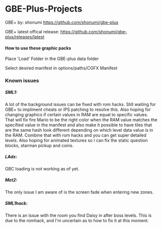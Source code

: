 # GBE-Plus-Projects

GBE+ by: shonumi https://github.com/shonumi/gbe-plus

GBE+ latest offical release: https://github.com/shonumi/gbe-plus/releases/latest

#### How to use these graphic packs

Place 'Load' Folder in the GBE-plus data folder

Select desired manifest in options/paths/CGFX Manifest



### Known issues
##### SML1:
A lot of the background issues can be fixed with rom hacks. Still waiting for GBE+ to impliment cheats or IPS patching to resolve this.
Also hoping for changing graphics if certain values in RAM are equal to specific values. That will fix fire Mario to be the right color when the RAM value matches the specified value in the manifest and also make it possible to have tiles that are the same hash look different depending on which level data value is in the RAM. Combine that with rom hacks and you can get super detailed levels.
Also hoping for animated textures so I can fix the static question blocks, starman pickup and coins.

##### LAdx:
GBC loading is not working as of yet.

##### Met2:
The only issue I am aware of is the screen fade when entering new zones.

##### SML1hack:
There is an issue with the room you find Daisy in after boss levels. This is due to the romhack, and I'm uncertain as to how to fix it at this moment.
